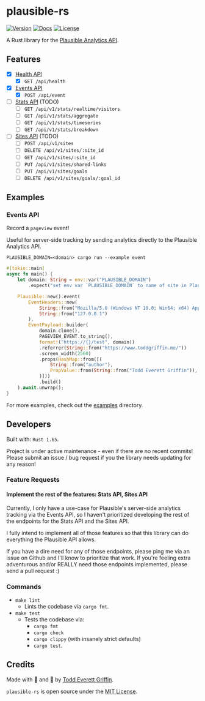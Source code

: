# plausible-rs

[![Version](https://img.shields.io/crates/v/plausible-rs)](https://crates.io/crates/plausible-rs)
[![Docs](https://docs.rs/plausible-rs/badge.svg)](https://docs.rs/plausible-rs)
[![License](https://img.shields.io/crates/l/plausible-rs)](https://crates.io/crates/plausible-rs)

A Rust library for the [Plausible Analytics API](https://plausible.io/docs/events-api).

## Features

- [X] [Health API](https://plausible.io/api/health)
  - [X] `GET /api/health`
- [X] [Events API](https://plausible.io/docs/events-api)
  - [X] `POST /api/event`
- [ ] [Stats API](https://plausible.io/docs/stats-api) (TODO)
  - [ ] `GET /api/v1/stats/realtime/visitors`
  - [ ] `GET /api/v1/stats/aggregate`
  - [ ] `GET /api/v1/stats/timeseries`
  - [ ] `GET /api/v1/stats/breakdown`
- [ ] [Sites API](https://plausible.io/docs/sites-api) (TODO)
  - [ ] `POST /api/v1/sites`
  - [ ] `DELETE /api/v1/sites/:site_id`
  - [ ] `GET /api/v1/sites/:site_id`
  - [ ] `PUT /api/v1/sites/shared-links`
  - [ ] `PUT /api/v1/sites/goals`
  - [ ] `DELETE /api/v1/sites/goals/:goal_id`

## Examples

### Events API

Record a `pageview` event!

Useful for server-side tracking by sending analytics directly to the Plausible Analytics API.

`PLAUSIBLE_DOMAIN=<domain> cargo run --example event`

```rust
#[tokio::main]
async fn main() {
    let domain: String = env::var("PLAUSIBLE_DOMAIN")
        .expect("set env var `PLAUSIBLE_DOMAIN` to name of site in Plausible");

    Plausible::new().event(
        EventHeaders::new(
            String::from("Mozilla/5.0 (Windows NT 10.0; Win64; x64) AppleWebKit/537.36 (KHTML, like Gecko) Chrome/105.0.0.0 Safari/537.36"),
            String::from("127.0.0.1")
        ),
        EventPayload::builder(
            domain.clone(),
            PAGEVIEW_EVENT.to_string(),
            format!("https://{}/test", domain))
            .referrer(String::from("https://www.toddgriffin.me/"))
            .screen_width(2560)
            .props(HashMap::from([(
                String::from("author"),
                PropValue::from(String::from("Todd Everett Griffin")),
            )]))
            .build()
    ).await.unwrap();
}
```

For more examples, check out the [examples](https://github.com/goddtriffin/plausible-rs/blob/main/examples) directory.

## Developers

Built with: `Rust 1.65`.

Project is under active maintenance - even if there are no recent commits! Please submit an issue / bug request if you the library needs updating for any reason!

### Feature Requests

#### Implement the rest of the features: Stats API, Sites API

Currently, I only have a use-case for Plausible's server-side analytics tracking via the Events API, so I haven't 
prioritized developing the rest of the endpoints for the Stats API and the Sites API.

I fully intend to implement all of those features so that this library can do everything the Plausible API allows.

If you have a dire need for any of those endpoints, please ping me via an issue on Github and I'll know to prioritize that work.
If you're feeling extra adventurous and/or REALLY need those endpoints implemented, please send a pull request :)

### Commands

- `make lint`
    - Lints the codebase via `cargo fmt`.
- `make test`
    - Tests the codebase via:
        - `cargo fmt`
        - `cargo check`
        - `cargo clippy` (with insanely strict defaults)
        - `cargo test`.

## Credits

Made with 🤬 and 🥲 by [Todd Everett Griffin](https://www.toddgriffin.me/).

`plausible-rs` is open source under the [MIT License](https://github.com/goddtriffin/plausible-rs/blob/main/LICENSE).